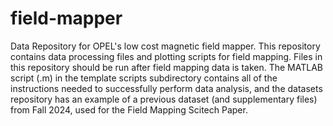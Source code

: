 # field-mapper

Data Repository for OPEL's low cost magnetic field mapper. This repository contains data processing files and plotting scripts for field mapping. Files in this repository should be run after field mapping data is taken. The MATLAB script (.m) in the template scripts subdirectory contains all of the instructions needed to successfully perform data analysis, and the datasets repository has an example of a previous dataset (and supplementary files) from Fall 2024, used for the Field Mapping Scitech Paper.
